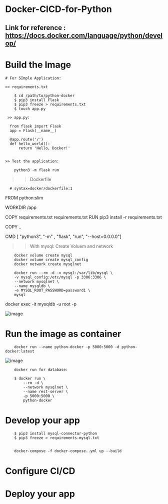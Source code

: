 # Docker-CICD-for-Python

## Link for reference : https://docs.docker.com/language/python/develop/
# Build the Image

    # For SImple Application:

    >> requirements.txt
    
        $ cd /path/to/python-docker
        $ pip3 install Flask
        $ pip3 freeze > requirements.txt
        $ touch app.py

     >> app.py:

      from flask import Flask
      app = Flask(__name__)

      @app.route('/')
      def hello_world():
          return 'Hello, Docker!'


    >> Test the application:
    
        python3 -m flask run
    
   >> Dockerfile
   
      # syntax=docker/dockerfile:1

FROM python:slim

WORKDIR /app

COPY requirements.txt requirements.txt
RUN pip3 install -r requirements.txt

COPY ..

CMD [ "python3", "-m" , "flask", "run", "--host=0.0.0.0"]


   >> With mysql:
   >>  Create Voluem and network
        
        docker volume create mysql
        docker volume create mysql_config
        docker network create mysqlnet
        
        docker run --rm -d -v mysql:/var/lib/mysql \
        -v mysql_config:/etc/mysql -p 3306:3306 \
        --network mysqlnet \
        --name mysqldb \
        -e MYSQL_ROOT_PASSWORD=password1 \
        mysql
  



   docker exec -it mysqldb  -u root -p 
   
 ![image](https://user-images.githubusercontent.com/54719289/116998160-b33c0a00-acd5-11eb-8453-bf0c145878e8.png)

    
# Run the image as container

        docker run --name python-docker -p 5000:5000 -d python-docker:latest
        

![image](https://user-images.githubusercontent.com/54719289/116995391-ec727b00-acd1-11eb-8e26-499b1759d832.png)


        docker run for database:
        
        $ docker run \
            --rm -d \
            --network mysqlnet \
            --name rest-server \
            -p 5000:5000 \
            python-docker
            

# Develop your app

        $ pip3 install mysql-connector-python
        $ pip3 freeze > requirements-mysql.txt


        docker-compose -f docker-compose..yml up --build
        
        
# Configure CI/CD

# Deploy your app
